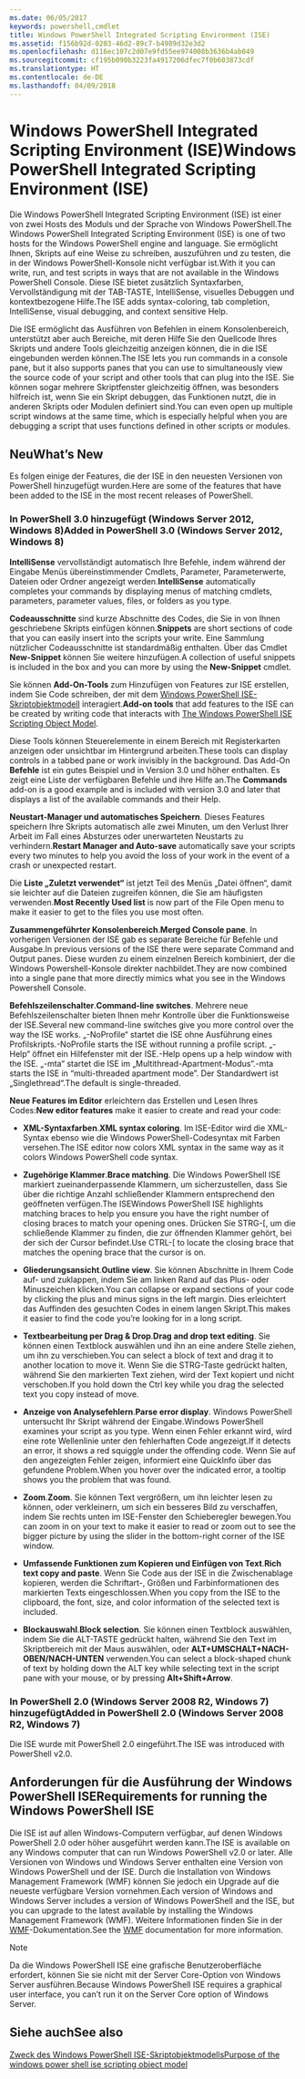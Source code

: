 ```yaml
---
ms.date: 06/05/2017
keywords: powershell,cmdlet
title: Windows PowerShell Integrated Scripting Environment (ISE)
ms.assetid: f156b92d-0203-46d2-89c7-b4989d32e3d2
ms.openlocfilehash: d116ec107c2d07e9fd55ee974008b3636b4ab049
ms.sourcegitcommit: cf195b090b3223fa4917206dfec7f0b603873cdf
ms.translationtype: HT
ms.contentlocale: de-DE
ms.lasthandoff: 04/09/2018
---
```

# <a name="windows-powershell-integrated-scripting-environment-ise"></a><span data-ttu-id="cc722-103">Windows PowerShell Integrated Scripting Environment (ISE)</span><span class="sxs-lookup"><span data-stu-id="cc722-103">Windows PowerShell Integrated Scripting Environment (ISE)</span></span>

<span data-ttu-id="cc722-104">Die Windows PowerShell Integrated Scripting Environment (ISE) ist einer von zwei Hosts des Moduls und der Sprache von Windows PowerShell.</span><span class="sxs-lookup"><span data-stu-id="cc722-104">The Windows PowerShell Integrated Scripting Environment (ISE) is one of two hosts for the Windows PowerShell engine and language.</span></span> <span data-ttu-id="cc722-105">Sie ermöglicht Ihnen, Skripts auf eine Weise zu schreiben, auszuführen und zu testen, die in der Windows PowerShell-Konsole nicht verfügbar ist.</span><span class="sxs-lookup"><span data-stu-id="cc722-105">With it you can write, run, and test scripts in ways that are not available in the Windows PowerShell Console.</span></span> <span data-ttu-id="cc722-106">Diese ISE bietet zusätzlich Syntaxfarben, Vervollständigung mit der TAB-TASTE, IntelliSense, visuelles Debuggen und kontextbezogene Hilfe.</span><span class="sxs-lookup"><span data-stu-id="cc722-106">The ISE adds syntax-coloring, tab completion, IntelliSense, visual debugging, and context sensitive Help.</span></span>

<span data-ttu-id="cc722-107">Die ISE ermöglicht das Ausführen von Befehlen in einem Konsolenbereich, unterstützt aber auch Bereiche, mit deren Hilfe Sie den Quellcode Ihres Skripts und andere Tools gleichzeitig anzeigen können, die in die ISE eingebunden werden können.</span><span class="sxs-lookup"><span data-stu-id="cc722-107">The ISE lets you run commands in a console pane, but it also supports panes that you can use to simultaneously view the source code of your script and other tools that can plug into the ISE.</span></span> <span data-ttu-id="cc722-108">Sie können sogar mehrere Skriptfenster gleichzeitig öffnen, was besonders hilfreich ist, wenn Sie ein Skript debuggen, das Funktionen nutzt, die in anderen Skripts oder Modulen definiert sind.</span><span class="sxs-lookup"><span data-stu-id="cc722-108">You can even open up multiple script windows at the same time, which is especially helpful when you are debugging a script that uses functions defined in other scripts or modules.</span></span>

## <a name="whats-new"></a><span data-ttu-id="cc722-109">Neu</span><span class="sxs-lookup"><span data-stu-id="cc722-109">What’s New</span></span>

<span data-ttu-id="cc722-110">Es folgen einige der Features, die der ISE in den neuesten Versionen von PowerShell hinzugefügt wurden.</span><span class="sxs-lookup"><span data-stu-id="cc722-110">Here are some of the features that have been added to the ISE in the most recent releases of PowerShell.</span></span>

### <a name="added-in-powershell-30-windows-server-2012-windows-8"></a><span data-ttu-id="cc722-111">In PowerShell 3.0 hinzugefügt (Windows Server 2012, Windows 8)</span><span class="sxs-lookup"><span data-stu-id="cc722-111">Added in PowerShell 3.0 (Windows Server 2012, Windows 8)</span></span>

<span data-ttu-id="cc722-112">**IntelliSense** vervollständigt automatisch Ihre Befehle, indem während der Eingabe Menüs übereinstimmender Cmdlets, Parameter, Parameterwerte, Dateien oder Ordner angezeigt werden.</span><span class="sxs-lookup"><span data-stu-id="cc722-112">**IntelliSense** automatically completes your commands by displaying menus of matching cmdlets, parameters, parameter values, files, or folders as you type.</span></span>

<span data-ttu-id="cc722-113">**Codeausschnitte** sind kurze Abschnitte des Codes, die Sie in von Ihnen geschriebene Skripts einfügen können.</span><span class="sxs-lookup"><span data-stu-id="cc722-113">**Snippets** are short sections of code that you can easily insert into the scripts your write.</span></span> <span data-ttu-id="cc722-114">Eine Sammlung nützlicher Codeausschnitte ist standardmäßig enthalten. Über das Cmdlet **New-Snippet** können Sie weitere hinzufügen.</span><span class="sxs-lookup"><span data-stu-id="cc722-114">A collection of useful snippets is included in the box and you can more by using the **New-Snippet** cmdlet.</span></span>

<span data-ttu-id="cc722-115">Sie können **Add-On-Tools** zum Hinzufügen von Features zur ISE erstellen, indem Sie Code schreiben, der mit dem [Windows PowerShell ISE-Skriptobjektmodell](../../core-powershell/ise/The-ISE-Object-Model-Hierarchy.md) interagiert.</span><span class="sxs-lookup"><span data-stu-id="cc722-115">**Add-on tools** that add features to the ISE can be created by writing code that interacts with [The Windows PowerShell ISE Scripting Object Model](../../core-powershell/ise/The-ISE-Object-Model-Hierarchy.md).</span></span>

<span data-ttu-id="cc722-116">Diese Tools können Steuerelemente in einem Bereich mit Registerkarten anzeigen oder unsichtbar im Hintergrund arbeiten.</span><span class="sxs-lookup"><span data-stu-id="cc722-116">These tools can display controls in a tabbed pane or work invisibly in the background.</span></span> <span data-ttu-id="cc722-117">Das Add-On **Befehle** ist ein gutes Beispiel und in Version 3.0 und höher enthalten. Es zeigt eine Liste der verfügbaren Befehle und ihre Hilfe an.</span><span class="sxs-lookup"><span data-stu-id="cc722-117">The **Commands** add-on is a good example and is included with version 3.0 and later that displays a list of the available commands and their Help.</span></span>

<span data-ttu-id="cc722-118">**Neustart-Manager und automatisches Speichern**. Dieses Features speichern Ihre Skripts automatisch alle zwei Minuten, um den Verlust Ihrer Arbeit im Fall eines Absturzes oder unerwarteten Neustarts zu verhindern.</span><span class="sxs-lookup"><span data-stu-id="cc722-118">**Restart Manager and Auto-save** automatically save your scripts every two minutes to help you avoid the loss of your work in the event of a crash or unexpected restart.</span></span>

<span data-ttu-id="cc722-119">Die **Liste „Zuletzt verwendet“** ist jetzt Teil des Menüs „Datei öffnen“, damit sie leichter auf die Dateien zugreifen können, die Sie am häufigsten verwenden.</span><span class="sxs-lookup"><span data-stu-id="cc722-119">**Most Recently Used list** is now part of the File Open menu to make it easier to get to the files you use most often.</span></span>

<span data-ttu-id="cc722-120">**Zusammengeführter Konsolenbereich**.</span><span class="sxs-lookup"><span data-stu-id="cc722-120">**Merged Console pane**.</span></span> <span data-ttu-id="cc722-121">In vorherigen Versionen der ISE gab es separate Bereiche für Befehle und Ausgabe.</span><span class="sxs-lookup"><span data-stu-id="cc722-121">In previous versions of the ISE there were separate Command and Output panes.</span></span> <span data-ttu-id="cc722-122">Diese wurden zu einem einzelnen Bereich kombiniert, der die Windows Powershell-Konsole direkter nachbildet.</span><span class="sxs-lookup"><span data-stu-id="cc722-122">They are now combined into a single pane that more directly mimics what you see in the Windows Powershell Console.</span></span>

<span data-ttu-id="cc722-123">**Befehlszeilenschalter**.</span><span class="sxs-lookup"><span data-stu-id="cc722-123">**Command-line switches**.</span></span> <span data-ttu-id="cc722-124">Mehrere neue Befehlszeilenschalter bieten Ihnen mehr Kontrolle über die Funktionsweise der ISE.</span><span class="sxs-lookup"><span data-stu-id="cc722-124">Several new command-line switches give you more control over the way the ISE works.</span></span> <span data-ttu-id="cc722-125">„-NoProfile“ startet die ISE ohne Ausführung eines Profilskripts.</span><span class="sxs-lookup"><span data-stu-id="cc722-125">-NoProfile starts the ISE without running a profile script.</span></span> <span data-ttu-id="cc722-126">„-Help“ öffnet ein Hilfefenster mit der ISE.</span><span class="sxs-lookup"><span data-stu-id="cc722-126">-Help opens up a help window with the ISE.</span></span> <span data-ttu-id="cc722-127">„-mta“ startet die ISE im „Multithread-Apartment-Modus“.</span><span class="sxs-lookup"><span data-stu-id="cc722-127">-mta starts the ISE in “multi-threaded apartment mode”.</span></span> <span data-ttu-id="cc722-128">Der Standardwert ist „Singlethread“.</span><span class="sxs-lookup"><span data-stu-id="cc722-128">The default is single-threaded.</span></span>

<span data-ttu-id="cc722-129">**Neue Features im Editor** erleichtern das Erstellen und Lesen Ihres Codes:</span><span class="sxs-lookup"><span data-stu-id="cc722-129">**New editor features** make it easier to create and read your code:</span></span>

- <span data-ttu-id="cc722-130">**XML-Syntaxfarben**.</span><span class="sxs-lookup"><span data-stu-id="cc722-130">**XML syntax coloring**.</span></span> <span data-ttu-id="cc722-131">Im ISE-Editor wird die XML-Syntax ebenso wie die Windows PowerShell-Codesyntax mit Farben versehen.</span><span class="sxs-lookup"><span data-stu-id="cc722-131">The ISE editor now colors XML syntax in the same way as it colors Windows PowerShell code syntax.</span></span>

- <span data-ttu-id="cc722-132">**Zugehörige Klammer**.</span><span class="sxs-lookup"><span data-stu-id="cc722-132">**Brace matching**.</span></span> <span data-ttu-id="cc722-133">Die Windows PowerShell ISE markiert zueinanderpassende Klammern, um sicherzustellen, dass Sie über die richtige Anzahl schließender Klammern entsprechend den geöffneten verfügen.</span><span class="sxs-lookup"><span data-stu-id="cc722-133">The ISEWindows PowerShell ISE highlights matching braces to help you ensure you have the right number of closing braces to match your opening ones.</span></span> <span data-ttu-id="cc722-134">Drücken Sie STRG-\[, um die schließende Klammer zu finden, die zur öffnenden Klammer gehört, bei der sich der Cursor befindet.</span><span class="sxs-lookup"><span data-stu-id="cc722-134">Use CTRL-\[ to locate the closing brace that matches the opening brace that the cursor is on.</span></span>

- <span data-ttu-id="cc722-135">**Gliederungsansicht**.</span><span class="sxs-lookup"><span data-stu-id="cc722-135">**Outline view**.</span></span> <span data-ttu-id="cc722-136">Sie können Abschnitte in Ihrem Code auf- und zuklappen, indem Sie am linken Rand auf das Plus- oder Minuszeichen klicken.</span><span class="sxs-lookup"><span data-stu-id="cc722-136">You can collapse or expand sections of your code by clicking the plus and minus signs in the left margin.</span></span> <span data-ttu-id="cc722-137">Dies erleichtert das Auffinden des gesuchten Codes in einem langen Skript.</span><span class="sxs-lookup"><span data-stu-id="cc722-137">This makes it easier to find the code you’re looking for in a long script.</span></span>

- <span data-ttu-id="cc722-138">**Textbearbeitung per Drag & Drop**.</span><span class="sxs-lookup"><span data-stu-id="cc722-138">**Drag and drop text editing**.</span></span> <span data-ttu-id="cc722-139">Sie können einen Textblock auswählen und ihn an eine andere Stelle ziehen, um ihn zu verschieben.</span><span class="sxs-lookup"><span data-stu-id="cc722-139">You can select a block of text and drag it to another location to move it.</span></span> <span data-ttu-id="cc722-140">Wenn Sie die STRG-Taste gedrückt halten, während Sie den markierten Text ziehen, wird der Text kopiert und nicht verschoben.</span><span class="sxs-lookup"><span data-stu-id="cc722-140">If you hold down the Ctrl key while you drag the selected text you copy instead of move.</span></span>

- <span data-ttu-id="cc722-141">**Anzeige von Analysefehlern**.</span><span class="sxs-lookup"><span data-stu-id="cc722-141">**Parse error display**.</span></span> <span data-ttu-id="cc722-142">Windows PowerShell untersucht Ihr Skript während der Eingabe.</span><span class="sxs-lookup"><span data-stu-id="cc722-142">Windows PowerShell examines your script as you type.</span></span> <span data-ttu-id="cc722-143">Wenn einen Fehler erkannt wird, wird eine rote Wellenlinie unter den fehlerhaften Code angezeigt.</span><span class="sxs-lookup"><span data-stu-id="cc722-143">If it detects an error, it shows a red squiggle under the offending code.</span></span> <span data-ttu-id="cc722-144">Wenn Sie auf den angezeigten Fehler zeigen, informiert eine QuickInfo über das gefundene Problem.</span><span class="sxs-lookup"><span data-stu-id="cc722-144">When you hover over the indicated error, a tooltip shows you the problem that was found.</span></span>

- <span data-ttu-id="cc722-145">**Zoom**.</span><span class="sxs-lookup"><span data-stu-id="cc722-145">**Zoom**.</span></span> <span data-ttu-id="cc722-146">Sie können Text vergrößern, um ihn leichter lesen zu können, oder verkleinern, um sich ein besseres Bild zu verschaffen, indem Sie rechts unten im ISE-Fenster den Schieberegler bewegen.</span><span class="sxs-lookup"><span data-stu-id="cc722-146">You can zoom in on your text to make it easier to read or zoom out to see the bigger picture by using the slider in the bottom-right corner of the ISE window.</span></span>

- <span data-ttu-id="cc722-147">**Umfassende Funktionen zum Kopieren und Einfügen von Text**.</span><span class="sxs-lookup"><span data-stu-id="cc722-147">**Rich text copy and paste**.</span></span> <span data-ttu-id="cc722-148">Wenn Sie Code aus der ISE in die Zwischenablage kopieren, werden die Schriftart-, Größen und Farbinformationen des markierten Texts eingeschlossen.</span><span class="sxs-lookup"><span data-stu-id="cc722-148">When you copy from the ISE to the clipboard, the font, size, and color information of the selected text is included.</span></span>

- <span data-ttu-id="cc722-149">**Blockauswahl**.</span><span class="sxs-lookup"><span data-stu-id="cc722-149">**Block selection**.</span></span> <span data-ttu-id="cc722-150">Sie können einen Textblock auswählen, indem Sie die ALT-TASTE gedrückt halten, während Sie den Text im Skriptbereich mit der Maus auswählen, oder **ALT+UMSCHALT+NACH-OBEN/NACH-UNTEN** verwenden.</span><span class="sxs-lookup"><span data-stu-id="cc722-150">You can select a block-shaped chunk of text by holding down the ALT key while selecting text in the script pane with your mouse, or by pressing **Alt+Shift+Arrow**.</span></span>

### <a name="added-in-powershell-20-windows-server-2008-r2-windows-7"></a><span data-ttu-id="cc722-151">In PowerShell 2.0 (Windows Server 2008 R2, Windows 7) hinzugefügt</span><span class="sxs-lookup"><span data-stu-id="cc722-151">Added in PowerShell 2.0 (Windows Server 2008 R2, Windows 7)</span></span>

<span data-ttu-id="cc722-152">Die ISE wurde mit PowerShell 2.0 eingeführt.</span><span class="sxs-lookup"><span data-stu-id="cc722-152">The ISE was introduced with PowerShell v2.0.</span></span>

## <a name="requirements-for-running-the-windows-powershell-ise"></a><span data-ttu-id="cc722-153">Anforderungen für die Ausführung der Windows PowerShell ISE</span><span class="sxs-lookup"><span data-stu-id="cc722-153">Requirements for running the Windows PowerShell ISE</span></span>

<span data-ttu-id="cc722-154">Die ISE ist auf allen Windows-Computern verfügbar, auf denen Windows PowerShell 2.0 oder höher ausgeführt werden kann.</span><span class="sxs-lookup"><span data-stu-id="cc722-154">The ISE is available on any Windows computer that can run Windows PowerShell v2.0 or later.</span></span> <span data-ttu-id="cc722-155">Alle Versionen von Windows und Windows Server enthalten eine Version von Windows PowerShell und der ISE. Durch die Installation von Windows Management Framework (WMF) können Sie jedoch ein Upgrade auf die neueste verfügbare Version vornehmen.</span><span class="sxs-lookup"><span data-stu-id="cc722-155">Each version of Windows and Windows Server includes a version of Windows PowerShell and the ISE, but you can upgrade to the latest available by installing the Windows Management Framework (WMF).</span></span> <span data-ttu-id="cc722-156">Weitere Informationen finden Sie in der [WMF](/powershell/wmf/readme)-Dokumentation.</span><span class="sxs-lookup"><span data-stu-id="cc722-156">See the [WMF](/powershell/wmf/readme) documentation for more information.</span></span>

> [!NOTE]
> <span data-ttu-id="cc722-157">Da die Windows PowerShell ISE eine grafische Benutzeroberfläche erfordert, können Sie sie nicht mit der Server Core-Option von Windows Server ausführen.</span><span class="sxs-lookup"><span data-stu-id="cc722-157">Because Windows PowerShell ISE requires a graphical user interface, you can’t run it on the Server Core option of Windows Server.</span></span>

## <a name="see-also"></a><span data-ttu-id="cc722-158">Siehe auch</span><span class="sxs-lookup"><span data-stu-id="cc722-158">See also</span></span>

[<span data-ttu-id="cc722-159">Zweck des Windows PowerShell ISE-Skriptobjektmodells</span><span class="sxs-lookup"><span data-stu-id="cc722-159">Purpose of the windows power shell ise scripting object model</span></span>](../../core-powershell/ise/Purpose-of-the-Windows-PowerShell-ISE-Scripting-Object-Model.md)